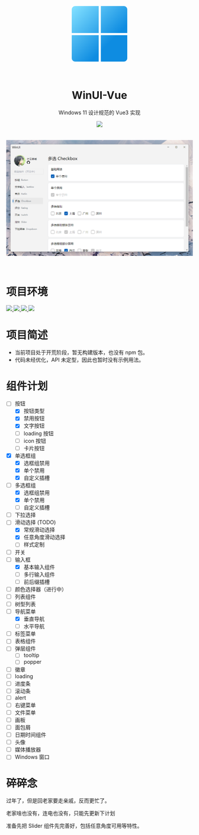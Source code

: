 <div align="center">
  <img src="docs/public/favicon.svg" style="width: 150px; padding-bottom: 2rem" />
  <h1 style="display: block; width: 100%; text-align: center">WinUI-Vue</h1>
  <p>Windows 11 设计规范的 Vue3 实现</p>
  <img src="https://img.shields.io/badge/version-0.0.1--alpha-blue" />
  <img src="static/preview.png" style="padding: 2rem 0" />
</div>

<div>
  <h1>项目环境</h1>
  <a href="https://cn.vuejs.org/" target="_blank">
    <img src="https://img.shields.io/badge/Vue-3.2-brightgreen" />
  </a>
  <a href="https://cn.vitejs.dev/" target="_blank">
    <img src="https://img.shields.io/badge/Vite-3.1-brightgreen" />
  </a>
  <a href="https://cn.vitejs.dev/" target="_blank">
    <img src="https://img.shields.io/badge/pnpm-7.11-orange" />
  </a>
  <a href="https://cn.vitejs.dev/" target="_blank">
    <img src="https://img.shields.io/badge/node-16.16-orange" />
  </a>
</div>


<div>
  <h1>项目简述</h1>
  <ul>
    <li>当前项目处于开荒阶段，暂无构建版本，也没有 npm 包。</li>
    <li>代码未经优化，API 未定型，因此也暂时没有示例用法。</li>
  </ul>
</div>

# 组件计划

- [ ] 按钮
  - [x] 按钮类型
  - [x] 禁用按钮
  - [x] 文字按钮
  - [ ] loading 按钮
  - [ ] icon 按钮
  - [ ] 卡片按钮
- [x] 单选框组
  - [x] 选框组禁用
  - [x] 单个禁用
  - [x] 自定义插槽
- [ ] 多选框组
  - [x] 选框组禁用
  - [x] 单个禁用
  - [ ] 自定义插槽
- [ ] 下拉选择
- [ ] 滑动选择 (TODO)
  - [x] 常规滑动选择
  - [x] 任意角度滑动选择
  - [ ] 样式定制
- [ ] 开关
- [ ] 输入框
  - [x] 基本输入组件
  - [ ] 多行输入组件
  - [ ] 前后缀插槽
- [ ] 颜色选择器（进行中）
- [ ] 列表组件
- [ ] 树型列表
- [ ] 导航菜单
  - [x] 垂直导航
  - [ ] 水平导航
- [ ] 标签菜单
- [ ] 表格组件
- [ ] 弹层组件
  - [ ] tooltip
  - [ ] popper
- [ ] 徽章
- [ ] loading
- [ ] 进度条
- [ ] 滚动条
- [ ] alert
- [ ] 右键菜单
- [ ] 文件菜单
- [ ] 画板
- [ ] 面包屑
- [ ] 日期时间组件
- [ ] 头像
- [ ] 媒体播放器
- [ ] Windows 窗口

# 碎碎念

过年了，但是回老家要走亲戚，反而更忙了。

老家啥也没有，连电也没有，只能先更新下计划

准备先把 Slider 组件先完善好，包括任意角度可用等特性。
